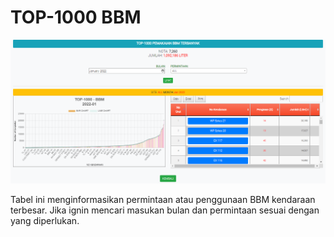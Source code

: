 # TOP-1000 BBM

![](<../../.gitbook/assets/TOP-1000 PEMAKAIAN BBM.PNG>)

Tabel ini menginformasikan permintaan atau penggunaan BBM kendaraan terbesar. Jika ignin mencari masukan bulan dan permintaan sesuai dengan yang diperlukan.
